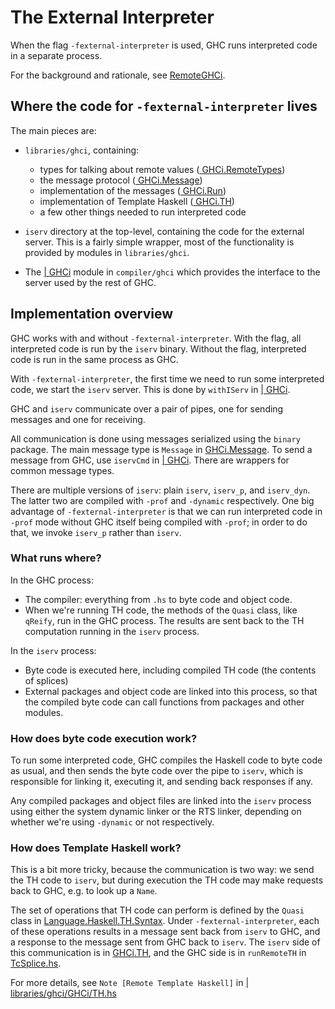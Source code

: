 # The External Interpreter


When the flag `-fexternal-interpreter` is used, GHC runs interpreted code in a separate process.  


For the background and rationale, see [RemoteGHCi](remote-gh-ci).

## Where the code for `-fexternal-interpreter` lives


The main pieces are:

- `libraries/ghci`, containing:

  - types for talking about remote values ([ GHCi.RemoteTypes](https://phabricator.haskell.org/diffusion/GHC/browse/master/libraries/ghci/GHCi/RemoteTypes.hs))
  - the message protocol ([ GHCi.Message](https://phabricator.haskell.org/diffusion/GHC/browse/master/libraries/ghci/GHCi/Message.hs))
  - implementation of the messages ([ GHCi.Run](https://phabricator.haskell.org/diffusion/GHC/browse/master/libraries/ghci/GHCi/Run.hs))
  - implementation of Template Haskell ([ GHCi.TH](https://phabricator.haskell.org/diffusion/GHC/browse/master/libraries/ghci/GHCi/TH.hs))
  - a few other things needed to run interpreted code

- `iserv` directory at the top-level, containing the code for the external
  server.  This is a fairly simple wrapper, most of the functionality
  is provided by modules in `libraries/ghci`.

- The [ \| GHCi](https://phabricator.haskell.org/diffusion/GHC/browse/master/compiler%2Fghci%2FGHCi.hs) module in `compiler/ghci` which provides the interface to the server used
  by the rest of GHC.

## Implementation overview


GHC works with and without `-fexternal-interpreter`.  With the flag, all
interpreted code is run by the `iserv` binary.  Without the flag,
interpreted code is run in the same process as GHC.


With `-fexternal-interpreter`, the first time we need to run some interpreted code, we start the `iserv` server. This is done by `withIServ` in [ \| GHCi](https://phabricator.haskell.org/diffusion/GHC/browse/master/compiler%2Fghci%2FGHCi.hs).


GHC and `iserv` communicate over a pair of pipes, one for sending messages and one for receiving.


All communication is done using messages serialized using the `binary` package.  The main message type is `Message` in [ GHCi.Message](https://phabricator.haskell.org/diffusion/GHC/browse/master/libraries/ghci/GHCi/Message.hs).  To send a message from GHC, use `iservCmd` in [ \| GHCi](https://phabricator.haskell.org/diffusion/GHC/browse/master/compiler%2Fghci%2FGHCi.hs).  There are wrappers for common message types.


There are multiple versions of `iserv`: plain `iserv`, `iserv_p`, and `iserv_dyn`.  The latter two are compiled with `-prof` and `-dynamic` respectively.  One big advantage of `-fexternal-interpreter` is that we can run interpreted code in `-prof` mode without GHC itself being compiled with `-prof`; in order to do that, we invoke `iserv_p` rather than `iserv`.

### What runs where?


In the GHC process:

- The compiler: everything from `.hs` to byte code and object code.
- When we're running TH code, the methods of the `Quasi` class, like `qReify`, run in the GHC process.  The results are sent back to the TH computation running in the `iserv` process.


In the `iserv` process:

- Byte code is executed here, including compiled TH code (the contents of splices)
- External packages and object code are linked into this process, so that the compiled byte code can call functions from packages and other modules.

### How does byte code execution work?


To run some interpreted code, GHC compiles the Haskell code to byte code as usual, and then sends the byte code over the pipe to `iserv`, which is responsible for linking it, executing it, and sending back responses if any.


Any compiled packages and object files are linked into the `iserv` process using either the system dynamic linker or the RTS linker, depending on whether we're using `-dynamic` or not respectively.

### How does Template Haskell work?


This is a bit more tricky, because the communication is two way: we send the TH code to `iserv`, but during execution the TH code may make requests back to GHC, e.g. to look up a `Name`.  


The set of operations that TH code can perform is defined by the `Quasi` class in [ Language.Haskell.TH.Syntax](https://phabricator.haskell.org/diffusion/GHC/browse/master/libraries/template-haskell/Language/Haskell/TH/Syntax.hs).  Under `-fexternal-interpreter`, each of these operations results in a message sent back from `iserv` to GHC, and a response to the message sent from GHC back to `iserv`.  The `iserv` side of this communication is in [ GHCi.TH](https://phabricator.haskell.org/diffusion/GHC/browse/master/libraries/ghci/GHCi/TH.hs), and the GHC side is in `runRemoteTH` in [ TcSplice.hs](https://phabricator.haskell.org/diffusion/GHC/browse/master/compiler%2Ftypecheck%2FTcSplice.hs).


For more details, see `Note [Remote Template Haskell]` in [ \| libraries/ghci/GHCi/TH.hs](https://phabricator.haskell.org/diffusion/GHC/browse/master/libraries%2Fghci%2FGHCi%2FTH.hs)